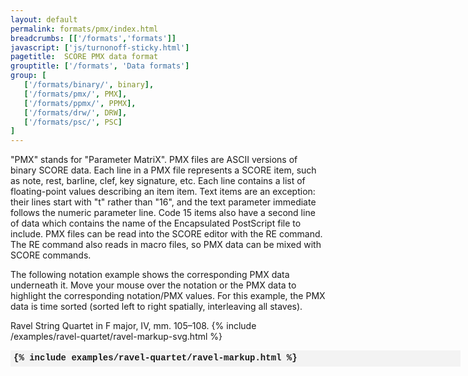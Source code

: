 ```yaml
---
layout: default
permalink: formats/pmx/index.html
breadcrumbs: [['/formats','formats']]
javascript: ['js/turnonoff-sticky.html']
pagetitle:  SCORE PMX data format
grouptitle: ['/formats', 'Data formats']
group: [
   ['/formats/binary/', binary],
   ['/formats/pmx/', PMX],
   ['/formats/ppmx/', PPMX],
   ['/formats/drw/', DRW],
   ['/formats/psc/', PSC]
]
---
```


"PMX" stands for "Parameter MatriX".  PMX files are ASCII versions
of binary SCORE data. Each line in a PMX file represents a SCORE
item, such as note, rest, barline, clef, key signature, etc. Each
line contains a list of floating-point values describing an item
item.  Text items are an exception: their lines start with "t"
rather than "16", and the text parameter immediate follows the
numeric parameter line.  Code 15 items also have a second line of
data which contains the name of the Encapsulated PostScript file
to include. PMX files can be read into the SCORE editor with the
RE command. The RE command also reads in macro files, so PMX data
can be mixed with SCORE commands.

The following notation example shows the corresponding PMX data underneath
it.  Move your mouse over the notation or the PMX data to highlight the
corresponding notation/PMX values.  For this example, the PMX data is time
sorted (sorted left to right spatially, interleaving all staves).

Ravel String Quartet in F major, IV, mm. 105&ndash;108.
{% include /examples/ravel-quartet/ravel-markup-svg.html %}

<p>
<div id="pmxlist" style="width:720px; height: 400px; white-space: nowrap; overflow-y:scroll; overflow-x: hidden;">
<div style="background-color:#f3f3f3; line-height: 1.10; padding: 5px; font-family:'Courier New',Courier,monospace; font-weight:600;">
{% include examples/ravel-quartet/ravel-markup.html %}
</div>
</div>


